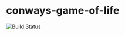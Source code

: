# conways-game-of-life

[![Build Status](https://travis-ci.org/voowoo/conways-game-of-life.svg?branch=master)](https://travis-ci.org/voowoo/conways-game-of-life)
